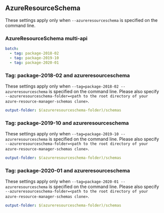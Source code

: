 ## AzureResourceSchema

These settings apply only when `--azureresourceschema` is specified on the command line.

### AzureResourceSchema multi-api

``` yaml $(azureresourceschema) && $(multiapi)
batch:
  - tag: package-2018-02
  - tag: package-2019-10
  - tag: package-2020-01
```

### Tag: package-2018-02 and azureresourceschema

These settings apply only when `--tag=package-2018-02 --azureresourceschema` is specified on the command line.
Please also specify `--azureresourceschema-folder=<path to the root directory of your azure-resource-manager-schemas clone>`.

``` yaml $(tag) == 'package-2018-02' && $(azureresourceschema)
output-folder: $(azureresourceschema-folder)/schemas
```

### Tag: package-2019-10 and azureresourceschema

These settings apply only when `--tag=package-2019-10 --azureresourceschema` is specified on the command line.
Please also specify `--azureresourceschema-folder=<path to the root directory of your azure-resource-manager-schemas clone>`.

``` yaml $(tag) == 'package-2019-10' && $(azureresourceschema)
output-folder: $(azureresourceschema-folder)/schemas
```

### Tag: package-2020-01 and azureresourceschema

These settings apply only when `--tag=package-2020-01 --azureresourceschema` is specified on the command line.
Please also specify `--azureresourceschema-folder=<path to the root directory of your azure-resource-manager-schemas clone>`.

``` yaml $(tag) == 'package-2020-01' && $(azureresourceschema)
output-folder: $(azureresourceschema-folder)/schemas
```

